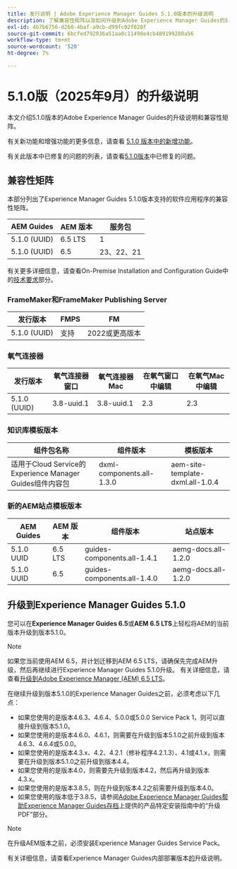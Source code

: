 ```yaml
---
title: 发行说明 | Adobe Experience Manager Guides 5.1.0版本的升级说明
description: 了解兼容性矩阵以及如何升级到Adobe Experience Manager Guides的5.1.0版本。
exl-id: 4b7b6756-d260-4baf-a9cb-d99fc02f020f
source-git-commit: 6bcfed792036a51aa0c11498e4cb489199280a56
workflow-type: tm+mt
source-wordcount: '520'
ht-degree: 7%

---
```


# 5.1.0版（2025年9月）的升级说明

本文介绍5.1.0版本的Adobe Experience Manager Guides的升级说明和兼容性矩阵。

有关新功能和增强功能的更多信息，请查看 [5.1.0 版本中的新增功能](../release-info/whats-new-5-1-0.md)。

有关此版本中已修复的问题的列表，请查看[5.1.0版本](../release-info/fixed-issues-5-1-0.md)中已修复的问题。

## 兼容性矩阵

本部分列出了Experience Manager Guides 5.1.0版本支持的软件应用程序的兼容性矩阵。

| AEM Guides | AEM 版本 | 服务包 |
| --- | --- | --- |
| 5.1.0 (UUID) | 6.5 LTS | 1 |
| 5.1.0 (UUID) | 6.5 | 23、22、21 |

有关更多详细信息，请查看On-Premise Installation and Configuration Guide中的[技术要求](../install-guide/download-install-technical-requirements.md)部分。

### FrameMaker和FrameMaker Publishing Server

| 发行版本 | FMPS | FM |
| --- | --- | --- |
| 5.1.0 (UUID) | 支持 | 2022或更高版本 |

### 氧气连接器

| 发行版本 | 氧气连接器窗口 | 氧气连接器Mac | 在氧气窗口中编辑 | 在氧气Mac中编辑 |
| --- | --- | --- |--- |--- |
| 5.1.0 (UUID) | 3.8-uuid.1 | 3.8-uuid.1 | 2.3 | 2.3 |

### 知识库模板版本

| 组件包名称 | 组件版本 | 模板版本 |
|---|---|---|
| 适用于Cloud Service的Experience Manager Guides组件内容包 | dxml-components.all-1.3.0 | aem-site-template-dxml.all-1.0.4 |

### 新的AEM站点模板版本


| AEM Guides | AEM 版本 | 组件版本 | 站点版本 |
|---|---|---| ---|
| 5.1.0 UUID | 6.5 LTS | guides-components.all-1.4.1 | aemg-docs.all-1.2.0 |
| 5.1.0 UUID | 6.5 | guides-components.all-1.4.0 | aemg-docs.all-1.2.0 |

## 升级到Experience Manager Guides 5.1.0

您可以在&#x200B;**Experience Manager Guides 6.5**&#x200B;或&#x200B;**AEM 6.5 LTS**&#x200B;上轻松将AEM的当前版本升级到版本5.1.0。

>[!NOTE]
>
> 如果您当前使用AEM 6.5，并计划迁移到AEM 6.5 LTS，请确保先完成AEM升级，然后再继续进行Experience Manager Guides 5.1.0升级。 有关详细信息，请查看[升级到Adobe Experience Manager (AEM) 6.5 LTS](https://experienceleague.adobe.com/en/docs/experience-manager-65-lts/content/implementing/deploying/upgrading/upgrade)。

在继续升级到版本5.1.0的Experience Manager Guides之前，必须考虑以下几点：

- 如果您使用的是版本4.6.3、4.6.4、5.0.0或5.0.0 Service Pack 1，则可以直接升级到版本5.1.0。
- 如果您使用的是版本4.6.0、4.6.1，则需要在升级到版本5.1.0之前升级到版本4.6.3、4.6.4或5.0.0。
- 如果您使用的是版本4.3.x、4.2、4.2.1（修补程序4.2.1.3）、4.1或4.1.x，则需要在升级到版本5.1.0之前升级到版本4.4。
- 如果您使用的是版本4.0，则需要先升级到版本4.2，然后再升级到版本4.3.x。
- 如果您使用的是版本3.8.5，则在升级到版本4.2之前需要升级到版本4.0。
- 如果您使用的版本低于3.8.5，请参阅[Adobe Experience Manager Guides帮助Experience Manager Guides存档](https://helpx.adobe.com/xml-documentation-for-experience-manager/archive.html)上提供的产品特定安装指南中的“升级PDF”部分。

>[!NOTE]
>
>在升级AEM版本之前，必须安装Experience Manager Guides Service Pack。

有关详细信息，请查看Experience Manager Guides内部部署版本[的](../install-guide/upgrade-xml-documentation.md)升级说明。


